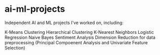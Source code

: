 # ai-ml-projects
Independent AI and ML projects I've worked on, including:

K-Means Clustering
Hierarchical Clustering
K-Nearest Neighbors
Logistic Regression
Naive Bayes
Sentiment Analysis
Dimension Reduction for data preprocessing (Principal Compoenent Analysis and Univariate Feature Selection)
